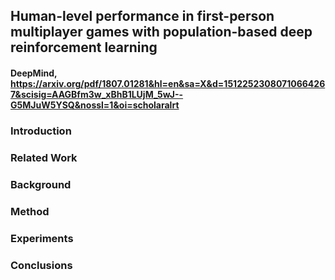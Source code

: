 ## Human-level performance in first-person multiplayer games with population-based deep reinforcement learning

#### DeepMind, https://arxiv.org/pdf/1807.01281&hl=en&sa=X&d=15122523080710664267&scisig=AAGBfm3w_xBhB1LUjM_5wJ--G5MJuW5YSQ&nossl=1&oi=scholaralrt

### Introduction

### Related Work

### Background

### Method

### Experiments

### Conclusions